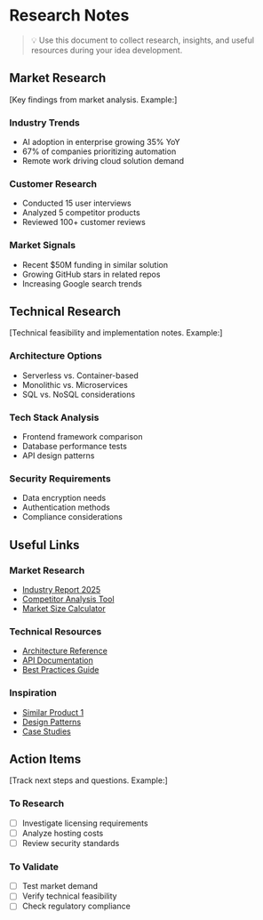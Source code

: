 # Research Notes

> 💡 Use this document to collect research, insights, and useful resources during your idea development.

## Market Research
[Key findings from market analysis. Example:]

### Industry Trends
- AI adoption in enterprise growing 35% YoY
- 67% of companies prioritizing automation
- Remote work driving cloud solution demand

### Customer Research
- Conducted 15 user interviews
- Analyzed 5 competitor products
- Reviewed 100+ customer reviews

### Market Signals
- Recent $50M funding in similar solution
- Growing GitHub stars in related repos
- Increasing Google search trends

## Technical Research
[Technical feasibility and implementation notes. Example:]

### Architecture Options
- Serverless vs. Container-based
- Monolithic vs. Microservices
- SQL vs. NoSQL considerations

### Tech Stack Analysis
- Frontend framework comparison
- Database performance tests
- API design patterns

### Security Requirements
- Data encryption needs
- Authentication methods
- Compliance considerations

## Useful Links

### Market Research
- [Industry Report 2025](https://example.com)
- [Competitor Analysis Tool](https://example.com)
- [Market Size Calculator](https://example.com)

### Technical Resources
- [Architecture Reference](https://example.com)
- [API Documentation](https://example.com)
- [Best Practices Guide](https://example.com)

### Inspiration
- [Similar Product 1](https://example.com)
- [Design Patterns](https://example.com)
- [Case Studies](https://example.com)

## Action Items
[Track next steps and questions. Example:]

### To Research
- [ ] Investigate licensing requirements
- [ ] Analyze hosting costs
- [ ] Review security standards

### To Validate
- [ ] Test market demand
- [ ] Verify technical feasibility
- [ ] Check regulatory compliance

